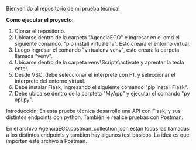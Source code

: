 Bienvenido al repositorio de mi prueba técnica!

**Como ejecutar el proyecto:**
1. Clonar el repositorio.
2. Ubicarse dentro de la carpeta "AgenciaEGO" e ingresar en el cmd el siguiente comando, "pip install virtualenv". Esto creara el entorno virtual.
3. Luego ingresar el comando "virtualenv venv", esto creara la carpeta llamada "venv".
4. Ubicarse dentro de la carpeta venv\Scripts\activate y aprentar la tecla enter.
5. Desde VSC, debe seleccionar el interprete con F1, y seleccionar el interprete del entorno virtual.
6. Debe instalar Flask, ingresando el siguiente comando "pip install Flask".
7. Debe ubicarse dentro de la carpteta "MyApp" y ejecutar el comando "py api.py".

Introducción:
En esta prueba técnica desarrolle una API con Flask, y sus distintos endpoints con python. También le realicé pruebas con Postman.

En el archivo AgenciaEGO.postman_collection.json estan todas las llamadas a los distintos endpoints y tambien hay algunos test básicos.
La idea es que importen este archivo a Postman.